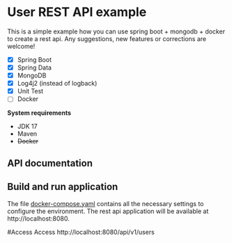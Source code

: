 # User REST API example
This is a simple example how you can use spring boot + mongodb + docker to create a rest api. Any suggestions, new features or corrections are welcome!

- [x] Spring Boot
- [x] Spring Data
- [x] MongoDB
- [x] Log4j2 (instead of logback)
- [x] Unit Test
- [ ] Docker

**System requirements**
- JDK 17
- Maven
- ~~Docker~~

## API documentation


## Build and run application
The file [docker-compose.yaml](docker-compose.yaml) contains all the necessary settings to configure the environment.
The rest api application will be available at http://localhost:8080.

#Access
Access http://localhost:8080/api/v1/users